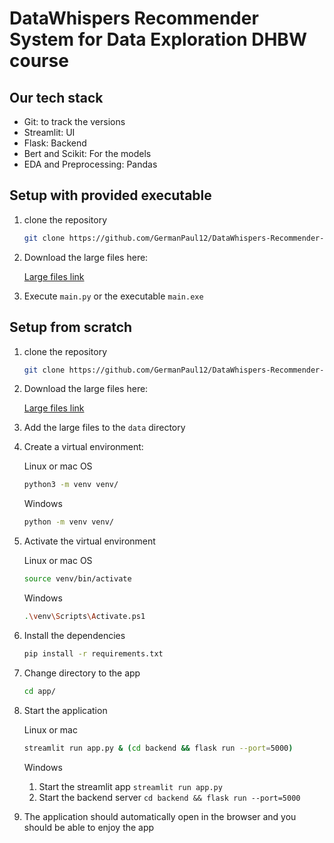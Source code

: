 # DataWhispers Recommender System for Data Exploration DHBW course

## Our tech stack

- Git: to track the versions
- Streamlit: UI
- Flask: Backend
- Bert and Scikit: For the models
- EDA and Preprocessing: Pandas

## Setup with provided executable

1. clone the repository

    ``` bash
    git clone https://github.com/GermanPaul12/DataWhispers-Recommender-System-DHBW.git
    ```

2. Download the large files here:

   [Large files link](https://stadsinitiative-my.sharepoint.com/:f:/g/personal/german_paul_stads_de/EohrgaWKqj1MiAwoA4b-QaUBQlr8Qta-gO0P4GAMqWa_zQ?e=edlDrd)

3. Execute `main.py` or the executable `main.exe`

## Setup from scratch

1. clone the repository

    ``` bash
    git clone https://github.com/GermanPaul12/DataWhispers-Recommender-System-DHBW.git
    ```

2. Download the large files here:

   [Large files link](https://stadsinitiative-my.sharepoint.com/:f:/g/personal/german_paul_stads_de/EohrgaWKqj1MiAwoA4b-QaUBQlr8Qta-gO0P4GAMqWa_zQ?e=edlDrd)
3. Add the large files to the `data` directory
4. Create a virtual environment:

    Linux or mac OS

    ``` bash
    python3 -m venv venv/
    ```

    Windows

    ``` bash
    python -m venv venv/
    ```

5. Activate the virtual environment

    Linux or mac OS

    ``` bash
    source venv/bin/activate
    ```

    Windows

    ``` bash
    .\venv\Scripts\Activate.ps1
    ```

6. Install the dependencies

    ``` bash
    pip install -r requirements.txt
    ```

7. Change directory to the app

    ``` bash
    cd app/
    ```

8. Start the application

    Linux or mac

    ``` bash
    streamlit run app.py & (cd backend && flask run --port=5000)
    ```

    Windows

    1. Start the streamlit app
        `streamlit run app.py`
    2. Start the backend server
        `cd backend && flask run --port=5000`

9. The application should automatically open in the browser and you should be able to enjoy the app

